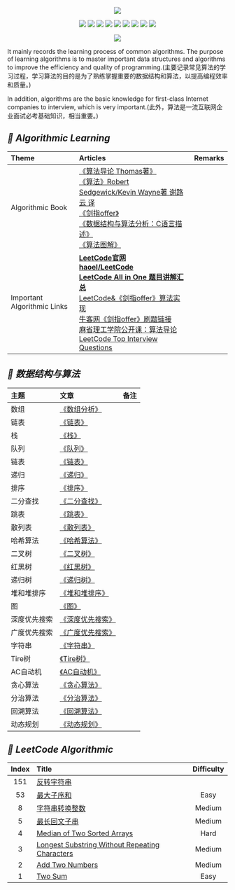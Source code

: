 <p align='center'>
<img src='https://upload-images.jianshu.io/upload_images/4164292-d338e3549088cef9.jpg?imageMogr2/auto-orient/strip%7CimageView2/2/w/1240'>
</p>

<p align='center'>
<img src="https://img.shields.io/badge/platform-iOS-ff69b4.svg">
<img src="https://img.shields.io/badge/language-Objective--C-orange.svg">
<img src="https://img.shields.io/badge/language-python-yellowgreen.svg">
<img src="https://img.shields.io/badge/language-shell-green.svg">
<img src="https://img.shields.io/badge/language-JavaScript-yellow.svg">
<img src="https://img.shields.io/badge/language-Java-yellow.svg">
<img src="https://img.shields.io/badge/language-PHP-yellow.svg">
<img src="https://img.shields.io/badge/language-C-yellow.svg">
<img src="https://img.shields.io/badge/language-C++-yellow.svg">
<!--<img src="https://img.shields.io/badge/blog-https://baohenglin.github.io-blue.svg">-->

</p>

<p align='center'>
<a href="https://baohenglin.github.io"><img src="https://img.shields.io/badge/blog-https://baohenglin.github.io-blue.svg"></a>
<!--<a href="https://juejin.im/user/57638ad8207703006b06e3ef"><img src="https://img.shields.io/badge/%E6%8E%98%E9%87%91-@bestswifter-fd6f32.svg?style=flat&colorA=1970fe"></a>
<a href="https://www.zhihu.com/people/bestswifter/activities"><img src="https://img.shields.io/badge/%E7%9F%A5%E4%B9%8E-@bestswifter-50E3C2.svg?style=flat&colorA=0083ea"></a>-->
<i<!--mg src="https://img.shields.io/badge/PR-welcome%20!-brightgreen.svg?colorA=a0cd34-->">
</p>

It mainly records the learning process of common algorithms. The purpose of learning algorithms is to master important data structures and algorithms to improve the efficiency and quality of programming.(主要记录常见算法的学习过程，学习算法的目的是为了熟练掌握重要的数据结构和算法，以提高编程效率和质量。)

In addition, algorithms are the basic knowledge for first-class Internet companies to interview, which is very important.(此外，算法是一流互联网企业面试必考基础知识，相当重要。)


## *📖 Algorithmic Learning*
|Theme|Articles|Remarks|
|:--|:--|:--:
|Algorithmic Book|[《算法导论 Thomas著》](https://book.douban.com/subject/20432061/)<br>[《算法》Robert Sedgewick/Kevin Wayne著 谢路云 译](https://github.com/baohenglin/Algorithmic/blob/master/Articles/%E3%80%8A%E7%AE%97%E6%B3%95%E3%80%8B.md)<br>[《剑指offer》](https://book.douban.com/subject/27008702/)<br>[《数据结构与算法分析：C语言描述》](https://book.douban.com/subject/1139426/)<br>[《算法图解》](https://book.douban.com/subject/26979890/)<br>|
|Important Algorithmic Links|[**LeetCode官网**](https://leetcode.com/problemset/algorithms/)<br>[**haoel/LeetCode**](https://github.com/haoel/leetcode)<br>[**LeetCode All in One 题目讲解汇总**](https://www.cnblogs.com/grandyang/p/4606334.html)<br>[LeetCode&《剑指offer》算法实现](https://github.com/knightsj/awesome-algorithm-question-solution)<br>[牛客网《剑指offer》刷题链接](https://www.nowcoder.com/ta/coding-interviews)<br>[麻省理工学院公开课：算法导论](http://open.163.com/special/opencourse/algorithms.html)<br>[LeetCode Top Interview Questions](https://leetcode.com/explore/interview/card/top-interview-questions-medium/)<br>|


## *📖 数据结构与算法*

主题|文章|备注
|:---|:---|:---|
|数组|[《数组分析》](https://github.com/baohenglin/Algorithmic/blob/master/Articles/The%20beauty%20of%20data%20structure%20and%20algorithm/%E3%80%8A%E6%95%B0%E7%BB%84%E3%80%8B.md)<br>|
|链表|[《链表》](https://github.com/baohenglin/Algorithmic/blob/master/Articles/The%20beauty%20of%20data%20structure%20and%20algorithm/%E3%80%8A%E9%93%BE%E8%A1%A8%E3%80%8B.md)<br>|
|栈|[《栈》]()<br>|
|队列|[《队列》]()<br>|
|链表|[《链表》]()<br>|
|递归|[《递归》]()<br>|
|排序|[《排序》]()<br>|
|二分查找|[《二分查找》]()<br>|
|跳表|[《跳表》]()<br>|
|散列表|[《散列表》]()<br>|
|哈希算法|[《哈希算法》]()<br>|
|二叉树|[《二叉树》]()<br>|
|红黑树|[《红黑树》]()<br>|
|递归树|[《递归树》]()<br>|
|堆和堆排序|[《堆和堆排序》]()<br>|
|图|[《图》]()<br>|
|深度优先搜索|[《深度优先搜索》]()<br>|
|广度优先搜索|[《广度优先搜索》]()<br>|
|字符串|[《字符串》]()<br>|
|Tire树|[《Tire树》]()<br>|
|AC自动机|[《AC自动机》]()<br>|
|贪心算法|[《贪心算法》]()<br>|
|分治算法|[《分治算法》]()<br>|
|回溯算法|[《回溯算法》]()<br>|
|动态规划|[《动态规划》]()<br>|


## *💎 LeetCode Algorithmic*

|Index|Title|Difficulty|
|:--:|:--|:--:|
151|[反转字符串]()|
53|[最大子序和](https://github.com/baohenglin/Algorithmic/edit/master/Articles/LeetCode53：最大子序和.md)| Easy
8|[字符串转换整数](https://github.com/baohenglin/Algorithmic/blob/master/Articles/LeetCode8%EF%BC%9A%E5%AD%97%E7%AC%A6%E4%B8%B2%E8%BD%AC%E6%8D%A2%E4%B8%BA%E6%95%B4%E6%95%B0.md)|Medium
5|[最长回文子串](https://github.com/baohenglin/Algorithmic/blob/master/Articles/Leetcode5%E6%9C%80%E9%95%BF%E5%9B%9E%E6%96%87%E5%AD%90%E4%B8%B2.md)|Medium
4|[Median of Two Sorted Arrays](https://github.com/baohenglin/Algorithmic/blob/master/Articles/LeetCode_4：Median%20of%20Two%20Sorted%20Arrays)|Hard
3|[Longest Substring Without Repeating Characters](https://github.com/baohenglin/Algorithmic/blob/master/Articles/Longest%20Substring%20Without%20Repeating%20Characters)|Medium
2|[Add Two Numbers](https://github.com/baohenglin/Algorithmic/blob/master/Articles/LeetCode_2：Add%20Two%20Numbers)<br>| Medium
1|[Two Sum](https://github.com/baohenglin/ARTS/blob/master/Articles/Algorithmic%201.md)<br>| Easy


